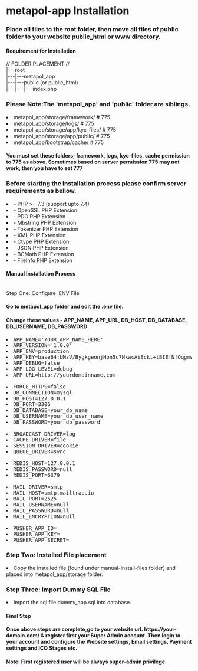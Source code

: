 # metapol-app Installation

<h3> Place all files to the root folder, then move all files of public folder to your website public_html or www directory.</h3>

<h4> Requirement for Installation</h4>
 // FOLDER PLACEMENT // <br>
    |---root <br>
    |---|---metapol_app <br>
    |---|---public (or public_html) <br>
    |---|---|---index.php <br>

<h3><strong>Please Note:</strong>The 'metapol_app' and 'public' folder are siblings.</h3

- metapol_app/storage/framework/        # 775<br>
- metapol_app/storage/logs/             # 775<br>
- metapol_app/storage/app/kyc-files/    # 775<br>
- metapol_app/storage/app/public/       # 775<br>
- metapol_app/bootstrap/cache/          # 775<br>

<h4>You must set these folders; framework, logs, kyc-files, cache permission to 775 as above. Sometimes based on server permission 775 may not work, then you have to set 777</h4>

<h3>Before starting the installation process please confirm server requirements as bellow.</h3>

<li> - PHP >= 7.3 (support upto 7.4)
<li> - OpenSSL PHP Extension
<li> - PDO PHP Extension
<li> - Mbstring PHP Extension
<li> - Tokenizer PHP Extension
<li> - XML PHP Extension
<li> - Ctype PHP Extension
<li> - JSON PHP Extension
<li> - BCMath PHP Extension
<li> - FileInfo PHP Extension

<h4>Manual Installation Process</h4><br>
Step One: Configure .ENV File
<h4>Go to metapol_app folder and edit the .env file.</h4>

<h4>Change these values - APP_NAME, APP_URL, DB_HOST, DB_DATABASE, DB_USERNAME, DB_PASSWORD</h4>

<pre>
<li>APP_NAME='YOUR_APP_NAME_HERE'
<li>APP_VERSION='1.0.0'
<li>APP_ENV=production
<li>APP_KEY=base64:bMzV/BygkgeonjHpn5c7NkwcAi8ckl+tBIEfNfOqgmw=
<li>APP_DEBUG=false
<li>APP_LOG_LEVEL=debug
<li>APP_URL=http://yourdomainname.com

<li>FORCE_HTTPS=false
<li>DB_CONNECTION=mysql
<li>DB_HOST=127.0.0.1
<li>DB_PORT=3306
<li>DB_DATABASE=your_db_name
<li>DB_USERNAME=your_db_user_name
<li>DB_PASSWORD=your_db_password

<li>BROADCAST_DRIVER=log
<li>CACHE_DRIVER=file
<li>SESSION_DRIVER=cookie
<li>QUEUE_DRIVER=sync

<li>REDIS_HOST=127.0.0.1
<li>REDIS_PASSWORD=null
<li>REDIS_PORT=6379

<li>MAIL_DRIVER=smtp
<li>MAIL_HOST=smtp.mailtrap.io
<li>MAIL_PORT=2525
<li>MAIL_USERNAME=null
<li>MAIL_PASSWORD=null
<li>MAIL_ENCRYPTION=null

<li>PUSHER_APP_ID=
<li>PUSHER_APP_KEY=
<li>PUSHER_APP_SECRET=</pre>
    
<h3>Step Two: Installed File placement</h3>
<li>Copy the installed file (found under manual-install-files folder) and placed into metapol_app/storage folder.

<h3>Step Three: Import Dummy SQL File</h3>
<li>Import the sql file dummy_app.sql into database.

<h4>Final Step</h4>
<h4>Once above steps are complete,go to your website url. https://your-domain.com/ & register first your Super Admin account. Then login to your account and configure the Website settings, Email settings, Payment settings and ICO Stages etc.</h4>

<h4>Note: First registered user will be always super-admin privilege.</h4>
